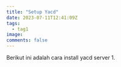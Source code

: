 ```yaml
---
title: "Setup Yacd"
date: 2023-07-11T12:41:09Z
tags:
  - tag1
image:
comments: false
---
```

Berikut ini adalah cara install yacd server 
1. 
